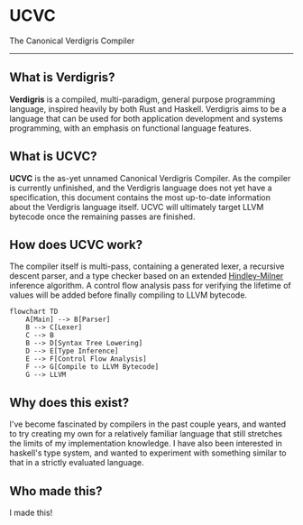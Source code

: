# UCVC
The Canonical Verdigris Compiler

---

## What is Verdigris?

**Verdigris** is a compiled, multi-paradigm, general purpose programming language, inspired heavily by both Rust and Haskell. Verdigris aims to be a language that can be used for both application development and systems programming, with an emphasis on functional language features.

## What is UCVC?

**UCVC** is the as-yet unnamed Canonical Verdigris Compiler. As the compiler is currently unfinished, and the Verdigris language does not yet have a specification, this document contains the most up-to-date information about the Verdigris language itself. UCVC will ultimately target LLVM bytecode once the remaining passes are finished.

## How does UCVC work?

The compiler itself is multi-pass, containing a generated lexer, a recursive descent parser, and a type checker based on an extended [Hindley-Milner](https://en.wikipedia.org/wiki/Hindley–Milner_type_system) inference algorithm. A control flow analysis pass for verifying the lifetime of values will be added before finally compiling to LLVM bytecode.

```mermaid
flowchart TD
    A[Main] --> B[Parser]
    B --> C[Lexer]
    C --> B
    B --> D[Syntax Tree Lowering]
    D --> E[Type Inference]
    E --> F[Control Flow Analysis]
    F --> G[Compile to LLVM Bytecode]
    G --> LLVM
```
## Why does this exist?

I've become fascinated by compilers in the past couple years, and wanted to try creating my own for a relatively familiar language that still stretches the limits of my implementation knowledge. I have also been interested in haskell's type system, and wanted to experiment with something similar to that in a strictly evaluated language.

## Who made this?
I made this!

